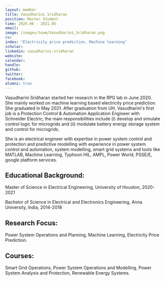 ```yaml
---
layout: member
title: Vasudharini Sridharan
position: Master Student
time: 2020.06 - 2021.05
email: 
image: /images/team/Vasudharini_Sridharan.png
cv: 
index: "Electricity price prediction, Machine learning"
scholar: 
linkedin: vasudharini-sridharan
website: 
calendar: 
handle: 
github: 
twitter: 
facebook: 
alumni: true
---
```


Vasudharini Sridharan started her research in the RPG lab in June 2020. She mainly worked on machine learning based electricity price prediction. She graduated in May 2021. After graduation from UH, Vasudharini's first job is a Protection Control & Automation Application Engineer with Schneider Electric; the main responsibilities include (i) develop and simulate control logic for microgrids and (ii) modulate battery energy storage system and control for microgrids.

She is an electrical engineer with expertise in power system control and protection and predictive modelling with experience in power system control and automation, system modelling, smart grid systems and tools like MATLAB,  Machine Learning, Typhoon HIL, AMPL, Power World, PSSE/E, google platform services.

## Educational Background:
Master of Science in Electrical Engineering, University of Houston, 2020-2021

Bachelor of Science in Electrical and Electronics Engineering, Anna University, India, 2014-2018

## Research Focus:
Power System Operations and Planning, Machine Learning, Electricity Price Prediction.

## Courses:
Smart Grid Operations, Power System Operations and Modelling, Power System Analysis and Protection, Renewable Energy Systems.

